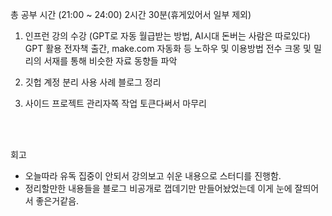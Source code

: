 총 공부 시간 (21:00 ~  24:00)  2시간 30분(휴게있어서 일부 제외)

1. 인프런 강의 수강 (GPT로 자동 월급받는 방법, AI시대 돈버는 사람은 따로있다)
GPT 활용 전자책 출간, make.com 자동화 등 노하우 및 이용방법 전수
크몽 및 밀리의 서재를 통해 비슷한 자료 동향들 파악

2. 깃헙 계정 분리 사용 사례 블로그 정리

3. 사이드 프로젝트 관리자쪽 작업
토큰다써서 마무리




<br />
<br />

회고
- 오늘따라 유독 집중이 안되서 강의보고 쉬운 내용으로 스터디를 진행함.
- 정리할만한 내용들을 블로그 비공개로 껍데기만 만들어놨었는데 이게 눈에 잘띄어서 좋은거같음.
